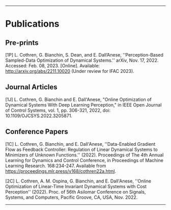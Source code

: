 <!-- ---
# Publications

Pre-prints
[1P] L. Cothren, G. Bianchin, S. Dean, and E. Dall’Anese, “Perception-Based Sampled-Data Optimization of Dynamical Systems.” arXiv, Nov. 17, 2022. Accessed: Feb. 08, 2023. [Online]. Available: http://arxiv.org/abs/2211.10020 (Under review for IFAC 2023). 

Journal Articles
[1J] Cothren, L., Bianchin, G. &amp; Dall’Anese, E.. (2022). Data-Enabled Gradient Flow as Feedback Controller: Regulation of Linear Dynamical Systems to Minimizers of Unknown Functions. <i>Proceedings of The 4th Annual Learning for Dynamics and Control Conference</i>, in <i>Proceedings of Machine Learning Research</i> 168:234-247 Available from https://proceedings.mlr.press/v168/cothren22a.html.

Conference Papers
[1C] Cothren, L., Bianchin, G. &amp; Dall’Anese, E.. (2022). Data-Enabled Gradient Flow as Feedback Controller: Regulation of Linear Dynamical Systems to Minimizers of Unknown Functions. <i>Proceedings of The 4th Annual Learning for Dynamics and Control Conference</i>, in <i>Proceedings of Machine Learning Research</i> 168:234-247 Available from https://proceedings.mlr.press/v168/cothren22a.html.
--- -->
<!-- ---
title: "Publications"  # Add a page title.
summary: "testing"  # Add a page description.
date: ""  # Add today's date.
type: "widget_page"  # Page type is a Widget Page
--- -->
---
# Publications

## Pre-prints
[1P] L. Cothren, G. Bianchin, S. Dean, and E. Dall’Anese, ''Perception-Based Sampled-Data Optimization of Dynamical Systems.'' arXiv, Nov. 17, 2022. Accessed: Feb. 08, 2023. [Online]. Available: http://arxiv.org/abs/2211.10020 (Under review for IFAC 2023). 

## Journal Articles
[1J] L. Cothren, G. Bianchin and E. Dall'Anese, "Online Optimization of Dynamical Systems With Deep Learning Perception," in IEEE Open Journal of Control Systems, vol. 1, pp. 306-321, 2022, doi: 10.1109/OJCSYS.2022.3205871.

## Conference Papers
[1C] L. Cothren, G. Bianchin, and E. Dall'Anese, ''Data-Enabled Gradient Flow as Feedback Controller: Regulation of Linear Dynamical Systems to Minimizers of Unknown Functions.'' (2022). Proceedings of The 4th Annual Learning for Dynamics and Control Conference, in Proceedings of Machine Learning Research. 168:234-247. Available from https://proceedings.mlr.press/v168/cothren22a.html.

[2C] L. Cothren, A. M. Ospina, G. Bianchin, and E. Dall'Anese, ''Online Optimization of Linear-Time Invariant Dynamical Systems with Cost Perception'' (2022). Proc. of 56th Asilomar Conference on Signals, Systems, and Computers, Pacific Groove, CA, USA, Nov. 2022. 

---

